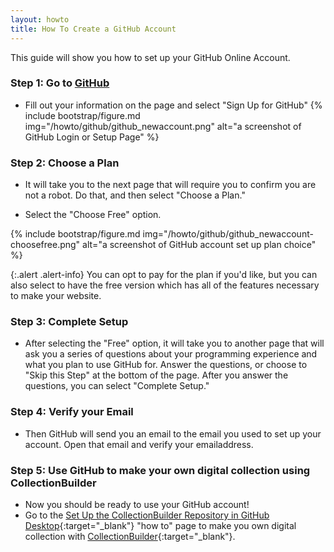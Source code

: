 ```yaml
---
layout: howto
title: How To Create a GitHub Account
---
```


This guide will show you how to set up your GitHub Online Account.

### Step 1: Go to [GitHub](github.com)

- Fill out your information on the page and select "Sign Up for GitHub"
{% include bootstrap/figure.md img="/howto/github/github_newaccount.png" alt="a screenshot of GitHub Login or Setup Page" %}

### Step 2: Choose a Plan

- It will take you to the next page that will require you to confirm you are not a robot. Do that, and then select "Choose a Plan."

- Select the "Choose Free" option.

{% include bootstrap/figure.md img="/howto/github/github_newaccount-choosefree.png" alt="a screenshot of GitHub account set up plan choice" %}
    
{:.alert .alert-info}
You can opt to pay for the plan if you'd like, but you can also select to have the free version which has all of the features necessary to make your website.

### Step 3: Complete Setup

- After selecting the "Free" option, it will take you to another page that will ask you a series of questions about your programming experience and what you plan to use GitHub for. Answer the questions, or choose to "Skip this Step" at the bottom of the page. After you answer the questions, you can select "Complete Setup."

### Step 4: Verify your Email

- Then GitHub will send you an email to the email you used to set up your account. Open that email and verify your emailaddress.

### Step 5: Use GitHub to make your own digital collection using CollectionBuilder

- Now you should be ready to use your GitHub account! 
- Go to the [Set Up the CollectionBuilder Repository in GitHub Desktop](githubdesktoprepo.html){:target="_blank"} "how to" page to make you own digital collection with [CollectionBuilder](https://collectionbuilder.github.io/){:target="_blank"}.

